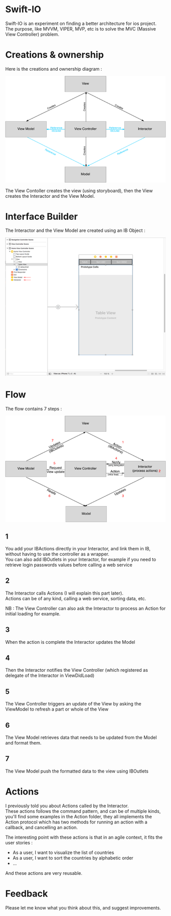 # Swift-IO

Swift-IO is an experiment on finding a better architecture for ios project.  
The purpose, like MVVM, VIPER, MVP, etc is to solve the MVC (Massive View Controller) problem.

# Creations & ownership
Here is the creations and ownership diagram :

![Creations and Ownership](./images/CreationsAndOwnership.png)

The View Contoller creates the view (using storyboard), then the View creates the Interactor and the View Model.

# Interface Builder
The Interactor and the View Model are created using an IB Object :

![Creations and Ownership](./images/IB-Objects.png)

# Flow
The flow contains 7 steps :

![Creations and Ownership](./images/Interactions.png)

## 1
You add your IBActions directly in your Interactor, and link them in IB, without having to use the controller as a wrapper.  
You can also add IBOutlets in your Interactor, for example if you need to retrieve login passwords values before calling a web service

## 2
The Interactor calls Actions (I will explain this part later).  
Actions can be of any kind, calling a web service, sorting data, etc.

NB : The View Controller can also ask the Interactor to process an Action for initial loading for example.

## 3
When the action is complete the Interactor updates the Model

## 4
Then the Interactor notifies the View Controller (which registered as delegate of the Interactor in ViewDidLoad)

## 5
The View Controller triggers an update of the View by asking the ViewModel to refresh a part or whole of the View

## 6
The View Model retrieves data that needs to be updated from the Model and format them.

## 7
The View Model push the formatted data to the view using IBOutlets


# Actions

I previously told you about Actions called by the Interactor.  
These actions follows the command pattern, and can be of multiple kinds, you'll find some examples in the Action folder, they all implements the Action protocol which has two methods for running an action with a callback, and cancelling an action.

The interesting point with these actions is that in an agile context, it fits the user stories :
- As a user, I want to visualize the list of countries
- As a user, I want to sort the countries by alphabetic order
- ...

And these actions are very reusable.

# Feedback
Please let me know what you think about this, and suggest improvements.